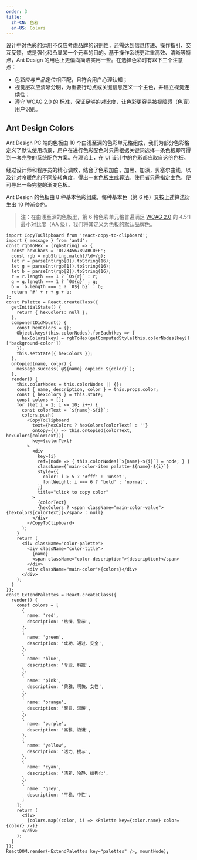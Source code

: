 ```yaml
---
order: 3
title:
  zh-CN: 色彩
  en-US: Colors
---
```


设计中对色彩的运用不仅应考虑品牌的识别性，还需达到信息传递、操作指引、交互反馈，或是强化和凸显某一个元素的目的。基于操作系统更注重高效、清晰等特点，Ant Design 的用色上更偏向简洁实用一些。在选择色彩时有以下三个注意点：

- 色彩应与产品定位相匹配，且符合用户心理认知；
- 视觉层次应清晰分明，为重要行动点或关键信息定义一个主色，并建立视觉连续性；
- 遵守 WCAG 2.0 的 标准，保证足够的对比度，让色彩更容易被视障碍（色盲）用户识别。

## Ant Design Colors

Ant Design PC 端的色板由 10 个由浅至深的色彩单元格组成，我们为部分色彩格定义了默认使用场景，用户在进行色彩配色时只需根据关键词选择一条色板即可得到一套完整的系统配色方案。在理论上，在 UI 设计中的色彩都应取自这份色板。

经过设计师和程序员的精心调教，结合了色彩加白、加黑、加深，贝塞尔曲线，以及针对冷暖色的不同旋转角度，得出一套[色板生成算法](https://github.com/ant-design/ant-design/blob/734beb84ffc3f0469fbae1566aa8450f966cb261/components/style/color/colorPalette.less)。使用者只需指定主色，便可导出一条完整的渐变色板。

Ant Design 的色板由 8 种基本色彩组成，每种基本色（第 6 格）又按上述算法衍生出 10 种渐变色。

> 注：在由浅至深的色板里，第 6 格色彩单元格普遍满足 [WCAG 2.0](http://leaverou.github.io/contrast-ratio/) 的 4.5:1 最小对比度（AA 级），我们将其定义为色板的默认品牌色。


`````__react
import CopyToClipboard from 'react-copy-to-clipboard';
import { message } from 'antd';
const rgbToHex = (rgbString) => {
  const hexChars = '0123456789ABCDEF';
  const rgb = rgbString.match(/\d+/g);
  let r = parseInt(rgb[0]).toString(16);
  let g = parseInt(rgb[1]).toString(16);
  let b = parseInt(rgb[2]).toString(16);
  r = r.length === 1 ? `0${r}` : r;
  g = g.length === 1 ? `0${g}` : g;
  b =  b.length === 1 ? `0${ b}` : b;
  return '#' + r + g + b;
};
const Palette = React.createClass({
  getInitialState() {
    return { hexColors: null };
  },
  componentDidMount() {
    const hexColors = {};
    Object.keys(this.colorNodes).forEach(key => {
      hexColors[key] = rgbToHex(getComputedStyle(this.colorNodes[key])['background-color'])
    });
    this.setState({ hexColors });
  },
  onCopied(name, color) {
    message.success(`@${name} copied: ${color}`);
  },
  render() {
    this.colorNodes = this.colorNodes || {};
    const { name, description, color } = this.props.color;
    const { hexColors } = this.state;
    const colors = [];
    for (let i = 1; i <= 10; i++) {
      const colorText = `${name}-${i}`;
      colors.push(
        <CopyToClipboard
          text={hexColors ? hexColors[colorText] : ''}
          onCopy={() => this.onCopied(colorText, hexColors[colorText])}
          key={colorText}
        >
          <div
            key={i}
            ref={node => { this.colorNodes[`${name}-${i}`] = node; } }
            className={`main-color-item palatte-${name}-${i}`}
            style={{
              color: i > 5 ? '#fff' : 'unset',
              fontWeight: i === 6 ? 'bold' : 'normal',
            }}
            title="click to copy color"
          >
            {colorText}
            {hexColors ? <span className="main-color-value">{hexColors[colorText]}</span> : null}
          </div>
        </CopyToClipboard>
      );
    }
    return (
      <div className="color-palette">
        <div className="color-title">
          {name}
          <span className="color-description">{description}</span>
        </div>
        <div className="main-color">{colors}</div>
      </div>
    );
  }
});
const ExtendPalettes = React.createClass({
  render() {
    const colors = [
      {
        name: 'red',
        description: '热情、警示',
      },
      {
        name: 'green',
        description: '成功、通过、安全',
      },
      {
        name: 'blue',
        description: '专业、科技',
      },
      {
        name: 'pink',
        description: '典雅、明快、女性',
      },
      {
        name: 'orange',
        description: '醒目、温暖',
      },
      {
        name: 'purple',
        description: '高雅、浪漫',
      },
      {
        name: 'yellow',
        description: '活力、提示',
      },
      {
        name: 'cyan',
        description: '清新、冷静、结构化',
      },
      {
        name: 'grey',
        description: '平稳、中性',
      }
    ];
    return (
      <div>
        {colors.map((color, i) => <Palette key={color.name} color={color} />)}
      </div>
    );
  }
});
ReactDOM.render(<ExtendPalettes key="palettes" />, mountNode);
`````
